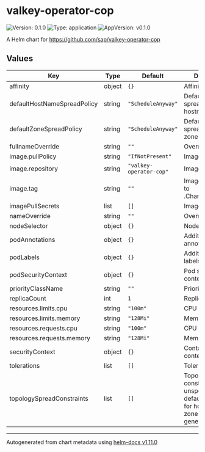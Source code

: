# valkey-operator-cop

![Version: 0.1.0](https://img.shields.io/badge/Version-0.1.0-informational?style=flat-square) ![Type: application](https://img.shields.io/badge/Type-application-informational?style=flat-square) ![AppVersion: v0.1.0](https://img.shields.io/badge/AppVersion-v0.1.0-informational?style=flat-square)

A Helm chart for https://github.com/sap/valkey-operator-cop

## Values

| Key | Type | Default | Description |
|-----|------|---------|-------------|
| affinity | object | `{}` | Affinity settings |
| defaultHostNameSpreadPolicy | string | `"ScheduleAnyway"` | Default topology spread policy for hostname |
| defaultZoneSpreadPolicy | string | `"ScheduleAnyway"` | Default topology spread policy for zone |
| fullnameOverride | string | `""` | Override full name |
| image.pullPolicy | string | `"IfNotPresent"` | Image pull policy |
| image.repository | string | `"valkey-operator-cop"` | Image repository |
| image.tag | string | `""` | Image tag (defauls to .Chart.AppVersion) |
| imagePullSecrets | list | `[]` | Image pull secrets |
| nameOverride | string | `""` | Override name |
| nodeSelector | object | `{}` | Node selector |
| podAnnotations | object | `{}` | Additional pod annotations |
| podLabels | object | `{}` | Additional pod labels |
| podSecurityContext | object | `{}` | Pod security context |
| priorityClassName | string | `""` | Priority class |
| replicaCount | int | `1` | Replica count |
| resources.limits.cpu | string | `"100m"` | CPU limit |
| resources.limits.memory | string | `"128Mi"` | Memory limit |
| resources.requests.cpu | string | `"100m"` | CPU request |
| resources.requests.memory | string | `"128Mi"` | Memory request |
| securityContext | object | `{}` | Container security context |
| tolerations | list | `[]` | Tolerations |
| topologySpreadConstraints | list | `[]` | Topology spread constraints (if unspecified, default constraints for hostname and zone will be generated) |

----------------------------------------------
Autogenerated from chart metadata using [helm-docs v1.11.0](https://github.com/norwoodj/helm-docs/releases/v1.11.0)
